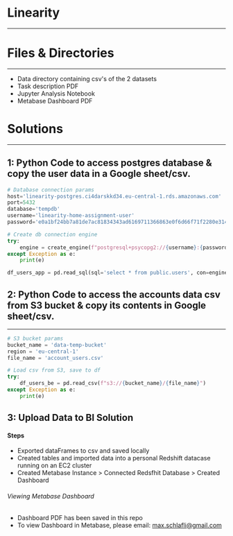# Linearity
---

# Files & Directories
---

- Data directory containing csv's of the 2 datasets
- Task description PDF
- Jupyter Analysis Notebook
- Metabase Dashboard PDF

# Solutions
---
## 1: Python Code  to access postgres database & copy the user data in a Google sheet/csv.
```python
# Database connection params
host='linearity-postgres.ci4darskkd34.eu-central-1.rds.amazonaws.com'
port=5432
database='tempdb'
username='linearity-home-assignment-user'
password='e0a1bf24bb7a81de7ac81834343ad6169711366863e0f6d66f71f2280e314668'

# Create db connection engine
try:
    engine = create_engine(f"postgresql+psycopg2://{username}:{password}@{host}:{port}/{database}")
except Exception as e:
    print(e)

df_users_app = pd.read_sql(sql='select * from public.users', con=engine)
```

## 2: Python Code to access the accounts data csv from S3 bucket & copy its contents in Google sheet/csv.
---
```python
# S3 bucket params
bucket_name = 'data-temp-bucket'
region = 'eu-central-1'
file_name = 'account_users.csv'

# Load csv from S3, save to df
try:
    df_users_be = pd.read_csv(f"s3://{bucket_name}/{file_name}")
except Exception as e:
    print(e)
```

## 3: Upload Data to BI Solution

#### Steps
- Exported dataFrames to csv and saved locally
- Created tables and imported data into a personal Redshift datacase running on an EC2 cluster
- Created Metabase Instance > Connected Redsfhit Database > Created Dashboard

###### Viewing Metabase Dashboard
- Dashboard PDF has been saved in this repo
- To view Dashboard in Metabase, please email: max.schlafli@gmail.com
  

